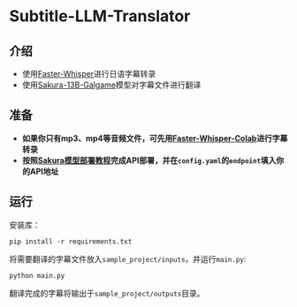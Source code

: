 # Subtitle-LLM-Translator
## 介绍
- 使用[Faster-Whisper](https://github.com/SYSTRAN/faster-whisper)进行日语字幕转录
- 使用[Sakura-13B-Galgame](https://github.com/SakuraLLM/Sakura-13B-Galgame)模型对字幕文件进行翻译

## 准备
- **如果你只有mp3、mp4等音频文件，可先用[Faster-Whisper-Colab](https://colab.research.google.com/github/Isotr0py/Subtitle-LLM-translator/blob/main/whisper/Faster-Whisper-Colab.ipynb)进行字幕转录**
- **按照[Sakura模型部署教程](https://github.com/SakuraLLM/Sakura-13B-Galgame/wiki)完成API部署，并在`config.yaml`的`endpoint`填入你的API地址**

## 运行
安装库：
```
pip install -r requirements.txt
```
将需要翻译的字幕文件放入`sample_project/inputs`，并运行`main.py`:
```
python main.py
```
翻译完成的字幕将输出于`sample_project/outputs`目录。
